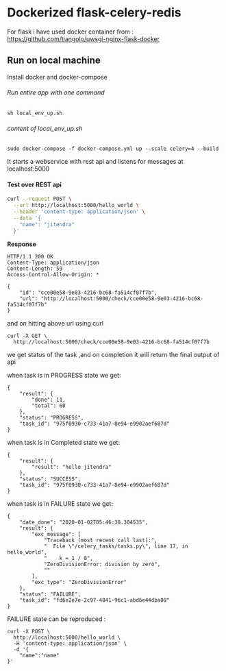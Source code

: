 # Dockerized flask-celery-redis 

For flask i have used docker container from :
https://github.com/tiangolo/uwsgi-nginx-flask-docker

## Run on local machine
Install docker and docker-compose
###### Run entire app with one command 
```
sh local_env_up.sh
```
###### content of local_env_up.sh
```
sudo docker-compose -f docker-compose.yml up --scale celery=4 --build
```

It starts a webservice with rest api and listens for messages at localhost:5000

#### Test over REST api

```bash
curl --request POST \
  --url http://localhost:5000/hello_world \
  --header 'content-type: application/json' \
  --data '{
    "name": "jitendra"
  }'
```
**Response**
```http
HTTP/1.1 200 OK
Content-Type: application/json
Content-Length: 59
Access-Control-Allow-Origin: *

{
    "id": "cce00e58-9e03-4216-bc68-fa514cf07f7b",
    "url": "http://localhost:5000/check/cce00e58-9e03-4216-bc68-fa514cf07f7b"
}
```
and on hitting above url using curl
```
curl -X GET \
  http://localhost:5000/check/cce00e58-9e03-4216-bc68-fa514cf07f7b 

```
we get status of the task ,and on completion it will return the final output of api

when task is in PROGRESS state we get:
```
{
    "result": {
        "done": 11,
        "total": 60
    },
    "status": "PROGRESS",
    "task_id": "975f0930-c733-41a7-8e94-e9902aef687d"
}
```
when task is in Completed state we get:
```
{
    "result": {
        "result": "hello jitendra"
    },
    "status": "SUCCESS",
    "task_id": "975f0930-c733-41a7-8e94-e9902aef687d"
}
```

when task is in FAILURE state we get:
```
{
    "date_done": "2020-01-02T05:46:38.304535",
    "result": {
        "exc_message": [
            "Traceback (most recent call last):",
            "  File \"/celery_tasks/tasks.py\", line 17, in hello_world",
            "    k = 1 / 0",
            "ZeroDivisionError: division by zero",
            ""
        ],
        "exc_type": "ZeroDivisionError"
    },
    "status": "FAILURE",
    "task_id": "fd6e2e7e-2c97-4841-96c1-abd6e44dba89"
}
```
FAILURE state can be reproduced :
```
curl -X POST \
  http://localhost:5000/hello_world \
  -H 'content-type: application/json' \
  -d '{
	"name":"name"	
}'
```
